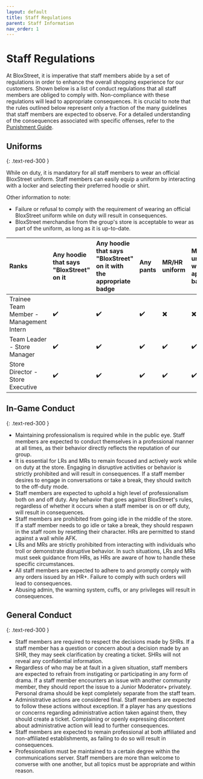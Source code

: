 ```yaml
---
layout: default
title: Staff Regulations
parent: Staff Information
nav_order: 1
---
```


# Staff Regulations 
At BloxStreet, it is imperative that staff members abide by a set of regulations in order to enhance the overall shopping experience for our customers. Shown below is a list of conduct regulations that all staff members are obliged to comply with. Non-compliance with these regulations will lead to appropriate consequences. It is crucial to note that the rules outlined below represent only a fraction of the many guidelines that staff members are expected to observe. For a detailed understanding of the consequences associated with specific offenses, refer to the [Punishment Guide](https://support.bloxstreet.store/guides/punishment-guide.html).

## Uniforms
{: .text-red-300 } 

While on duty, it is mandatory for all staff members to wear an official BloxStreet uniform. Staff members can easily equip a uniform by interacting with a locker and selecting their preferred hoodie or shirt.
  
  Other information to note:
  *  Failure or refusal to comply with the requirement of wearing an official BloxStreet uniform while on duty will result in consequences.
  *  BloxStreet merchandise from the group's store is acceptable to wear as part of the uniform, as long as it is up-to-date.

 | Ranks       | Any hoodie that says "BloxStreet" on it    | Any hoodie that says "BloxStreet" on it with the appropriate badge | Any pants | MR/HR uniform | MR/HR uniform with the appropriate badge | Any appropriate clothing with the HR badge | 
|:-------------|:------------------|:------|:--------|:----------|:--------|:-----------|
| Trainee Team Member - Management Intern  | ✔️| ✔️  | ✔️ | ✖️ | ✖️ | ✖️ |
| Team Leader - Store Manager | ✔️| ✔️  | ✔️ | ✔️ | ✔️ | ✖️ |
| Store Director - Store Executive  | ✔️| ✔️  | ✔️ | ✔️ | ✔️ | ✔️ |

## In-Game Conduct
{: .text-red-300 } 

  *  Maintaining professionalism is required while in the public eye. Staff members are expected to conduct themselves in a professional manner at all times, as their behavior directly reflects the reputation of our group.
  *  It is essential for LRs and MRs to remain focused and actively work while on duty at the store. Engaging in disruptive activities or behavior is strictly prohibited and will result in consequences. If a staff member desires to engage in conversations or take a break, they should switch to the off-duty mode.
  *  Staff members are expected to uphold a high level of professionalism both on and off duty. Any behavior that goes against BloxStreet's rules, regardless of whether it occurs when a staff member is on or off duty, will result in consequences.
  *  Staff members are prohibited from going idle in the middle of the store. If a staff member needs to go idle or take a break, they should respawn in the staff room by resetting their character. HRs are permitted to stand against a wall while AFK.
  *  LRs and MRs are strictly prohibited from interacting with individuals who troll or demonstrate disruptive behavior. In such situations, LRs and MRs must seek guidance from HRs, as HRs are aware of how to handle these specific circumstances.
  *  All staff members are expected to adhere to and promptly comply with any orders issued by an HR+. Failure to comply with such orders will lead to consequences.
  *  Abusing admin, the warning system, cuffs, or any privileges will result in consequences.

## General Conduct
{: .text-red-300 } 

  *  Staff members are required to respect the decisions made by SHRs. If a staff member has a question or concern about a decision made by an SHR, they may seek clarification by creating a ticket. SHRs will not reveal any confidential information.
  *  Regardless of who may be at fault in a given situation, staff members are expected to refrain from instigating or participating in any form of drama. If a staff member encounters an issue with another community member, they should report the issue to a Junior Moderator+ privately. Personal drama should be kept completely separate from the staff team.
  *  Administrative actions are considered final. Staff members are expected to follow these actions without exception. If a player has any questions or concerns regarding administrative action taken against them, they should create a ticket. Complaining or openly expressing discontent about administrative action will lead to further consequences.
  *  Staff members are expected to remain professional at both affiliated and non-affiliated establishments, as failing to do so will result in consequences.
  *  Professionalism must be maintained to a certain degree within the communications server. Staff members are more than welcome to converse with one another, but all topics must be appropriate and within reason.

